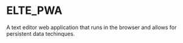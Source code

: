 # ELTE_PWA
A text editor web application that runs in the browser and allows for persistent data techinques.
